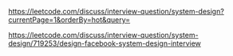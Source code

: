 https://leetcode.com/discuss/interview-question/system-design?currentPage=1&orderBy=hot&query=

https://leetcode.com/discuss/interview-question/system-design/719253/design-facebook-system-design-interview

